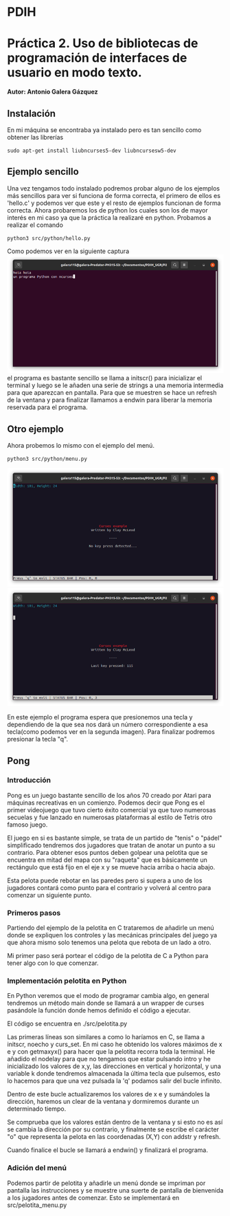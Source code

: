 # PDIH
# Práctica 2. Uso de bibliotecas de programación de interfaces de usuario en modo texto.
**Autor: Antonio Galera Gázquez**
## Instalación
En mi máquina se encontraba ya instalado pero es tan sencillo como obtener las librerías
```
sudo apt-get install liubncurses5-dev liubncursesw5-dev
```

## Ejemplo sencillo
Una vez tengamos todo instalado podremos probar alguno de los ejemplos más sencillos para ver si funciona de forma correcta, el primero de ellos es 'hello.c' y podemos ver que este y el resto de ejemplos funcionan de forma correcta. Ahora probaremos los de python los cuales son los de mayor interés en mi caso ya que la práctica la realizaré en python. Probamos a realizar el comando
```
python3 src/python/hello.py
```
Como podemos ver en la siguiente captura
![image](img/hello_py.png)
el programa es bastante sencillo se llama a initscr() para inicializar el terminal y luego se le añaden una serie de strings a una memoria intermedia para que aparezcan en pantalla. Para que se muestren se hace un refresh de la ventana y para finalizar llamamos a endwin para liberar la memoria reservada para el programa.

## Otro ejemplo
Ahora probemos lo mismo con el ejemplo del menú.
```
python3 src/python/menu.py
```
![image](img/menu_py.png)
![image](img/menu2_py.png)

En este ejemplo el programa espera que presionemos una tecla y dependiendo de la que sea nos dará un número correspondiente a esa tecla(como podemos ver en la segunda imagen). Para finalizar podremos presionar la tecla "q".

## Pong

### Introducción

Pong es un juego bastante sencillo de los años 70 creado por Atari para máquinas recreativas en un comienzo. Podemos decir que Pong es el primer videojuego que tuvo cierto éxito comercial ya que tuvo numerosas secuelas y fue lanzado en numerosas plataformas al estilo de Tetris otro famoso juego. 

El juego en si es bastante simple, se trata de un partido de "tenis" o "pádel" simplificado tendremos dos jugadores que tratan de anotar un punto a su contrario. Para obtener esos puntos deben golpear una pelotita que se encuentra en mitad del mapa con su "raqueta" que es básicamente un rectángulo que está fijo en el eje x y se mueve hacia arriba o hacia abajo. 

Esta pelota puede rebotar en las paredes pero si supera a uno de los jugadores contará como punto para el contrario y volverá al centro para comenzar un siguiente punto.

### Primeros pasos

Partiendo del ejemplo de la pelotita en C trataremos de añadirle un menú donde se expliquen los controles y las mecánicas principales del juego ya que ahora mismo solo tenemos una pelota que rebota de un lado a otro.

Mi primer paso será portear el código de la pelotita de C a Python para tener algo con lo que comenzar.

### Implementación pelotita en Python

En Python veremos que el modo de programar cambia algo, en general tendremos un método main donde se llamará a un wrapper de curses pasándole la función donde hemos definido el código a ejecutar.

El código se encuentra en ./src/pelotita.py

Las primeras líneas son similares a como lo haríamos en C, se llama a initscr, noecho y curs_set. En mi caso he obtenido los valores máximos de x e y con getmaxyx() para hacer que la pelotita recorra toda la terminal. He añadido el nodelay para que no tengamos que estar pulsando intro y he inicializado los valores de x,y, las direcciones en vertical y horizontal, y una variable k donde tendremos almacenada la última tecla que pulsemos, esto lo hacemos para que una vez pulsada la 'q' podamos salir del bucle infinito.

Dentro de este bucle actualizaremos los valores de x e y sumándoles la dirección, haremos un clear de la ventana y dormiremos durante un determinado tiempo.

Se comprueba que los valores están dentro de la ventana y si esto no es así se cambia la dirección por su contrario, y finalmente se escribe el carácter "o" que representa la pelota en las coordenadas (X,Y) con addstr y refresh.

Cuando finalice el bucle se llamará a endwin() y finalizará el programa.


### Adición del menú

Podemos partir de pelotita y añadirle un menú donde se impriman por pantalla las instrucciones y se muestre una suerte de pantalla de bienvenida a los jugadores antes de comenzar. Esto se implementará en src/pelotita_menu.py
